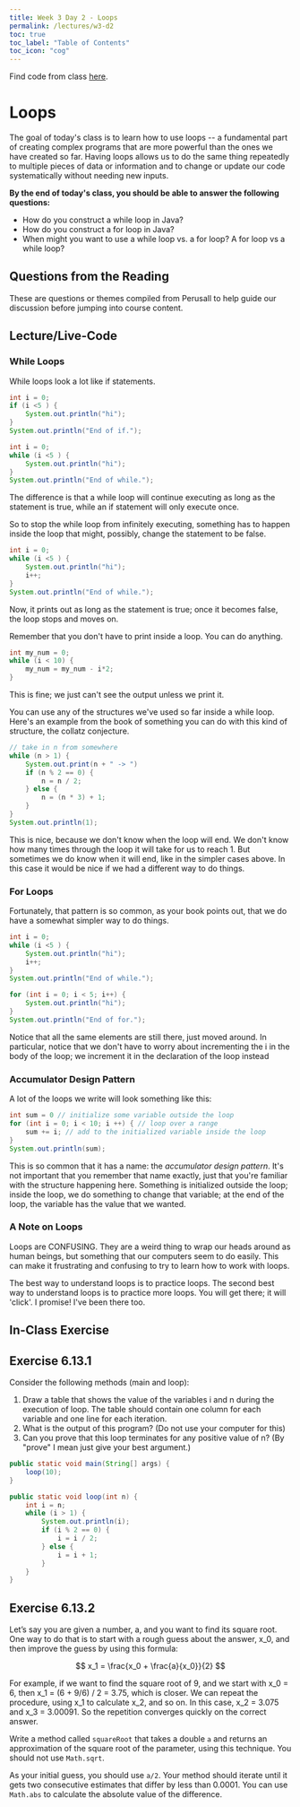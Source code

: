 ```yaml
---
title: Week 3 Day 2 - Loops
permalink: /lectures/w3-d2
toc: true
toc_label: "Table of Contents"
toc_icon: "cog"
---
```


Find code from class [here](https://github.com/alackles/CMSC-150-WT-23/tree/main/_pages/lectures/week3).

# Loops

The goal of today's class is to learn how to use loops -- a fundamental part of creating complex programs that are more powerful than the ones we have created so far. Having loops allows us to do the same thing repeatedly to multiple pieces of data or information and to change or update our code systematically without needing new inputs.

**By the end of today's class, you should be able to answer the following questions:**
- How do you construct a while loop in Java?
- How do you construct a for loop in Java? 
- When might you want to use a while loop vs. a for loop? A for loop vs a while loop? 

## Questions from the Reading

These are questions or themes compiled from Perusall to help guide our discussion before jumping into course content.

> 


## Lecture/Live-Code

### While Loops

While loops look a lot like if statements. 

```java
int i = 0;
if (i <5 ) {
    System.out.println("hi");
}
System.out.println("End of if.");
```

```java
int i = 0;
while (i <5 ) {
    System.out.println("hi");
}
System.out.println("End of while.");
```

The difference is that a while loop will continue executing as long as the statement is true, while an if statement will only execute once. 

So to stop the while loop from infinitely executing, something has to happen inside the loop that might, possibly, change the statement to be false. 

```java
int i = 0;
while (i <5 ) {
    System.out.println("hi");
    i++;
}
System.out.println("End of while.");
```
Now, it prints out as long as the statement is true; once it becomes false, the loop stops and moves on. 

Remember that you don't have to print inside a loop. You can do anything.

```java
int my_num = 0;
while (i < 10) {
    my_num = my_num - i*2;
}
```

This is fine; we just can't see the output unless we print it. 

You can use any of the structures we've used so far inside a while loop. Here's an example from the book of something you can do with this kind of structure, the collatz conjecture.

```java
// take in n from somewhere
while (n > 1) {
    System.out.print(n + " -> ")
    if (n % 2 == 0) {
        n = n / 2;
    } else {
        n = (n * 3) + 1;
    }
}
System.out.println(1);
```

This is nice, because we don't know when the loop will end. We don't know how many times through the loop it will take for us to reach 1. But sometimes we do know when it will end, like in the simpler cases above. In this case it would be nice if we had a different way to do things.

### For Loops

Fortunately, that pattern is so common, as your book points out, that we do have a somewhat simpler way to do things.

```java
int i = 0;
while (i <5 ) {
    System.out.println("hi");
    i++;
}
System.out.println("End of while.");
```

```java
for (int i = 0; i < 5; i++) {
    System.out.println("hi");
}
System.out.println("End of for.");
```

Notice that all the same elements are still there, just moved around. In particular, notice that we don't have to worry about incrementing the i in the body of the loop; we increment it in the declaration of the loop instead


### Accumulator Design Pattern

A lot of the loops we write will look something like this:

```java
int sum = 0 // initialize some variable outside the loop
for (int i = 0; i < 10; i ++) { // loop over a range
    sum += i; // add to the initialized variable inside the loop
}
System.out.println(sum);
```

This is so common that it has a name: the _accumulator design pattern_. It's not important that you remember that name exactly, just that you're familiar with the structure happening here. Something is initialized outside the loop; inside the loop, we do something to change that variable; at the end of the loop, the variable has the value that we wanted. 

### A Note on Loops

Loops are CONFUSING. They are a weird thing to wrap our heads around as human beings, but something that our computers seem to do easily. This can make it frustrating and confusing to try to learn how to work with loops. 

The best way to understand loops is to practice loops. The second best way to understand loops is to practice more loops. You will get there; it will 'click'. I promise! I've been there too. 

## In-Class Exercise

## Exercise 6.13.1

Consider the following methods (main and loop):

1. Draw a table that shows the value of the variables i and n during the execution of loop. The table should contain one column for each variable and one line for each iteration.
2. What is the output of this program? (Do not use your computer for this)
3. Can you prove that this loop terminates for any positive value of n? (By "prove" I mean just give your best argument.)

```java
public static void main(String[] args) {
    loop(10);
}

public static void loop(int n) {
    int i = n;
    while (i > 1) {
        System.out.println(i);
        if (i % 2 == 0) {
            i = i / 2;
        } else {
            i = i + 1;
        }
    }
}
```

## Exercise 6.13.2

Let’s say you are given a number, a, and you want to find its square root. One way to do that is to start with a rough guess about the answer, x_0, and then improve the guess by using this formula:

$$ x_1 = \frac{x_0 + \frac{a}{x_0}}{2} $$


For example, if we want to find the square root of 9, and we start with x_0 = 6, then x_1 = (6 + 9/6) / 2 = 3.75, which is closer. We can repeat the procedure, using x_1 to calculate x_2, and so on. In this case, x_2 = 3.075 and x_3 = 3.00091. So the repetition converges quickly on the correct answer.

Write a method called `squareRoot` that takes a double `a` and returns an approximation of the square root of the parameter, using this technique. You should not use `Math.sqrt`.

As your initial guess, you should use `a/2`. Your method should iterate until it gets two consecutive estimates that differ by less than 0.0001. You can use `Math.abs` to calculate the absolute value of the difference.